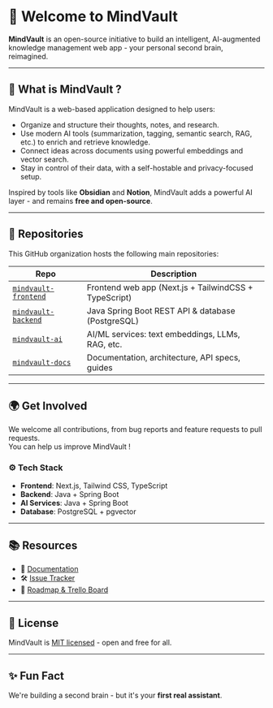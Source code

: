 # 👋 Welcome to MindVault

**MindVault** is an open-source initiative to build an intelligent, AI-augmented knowledge management web app - your personal second brain, reimagined.

---

## 🚀 What is MindVault ?

MindVault is a web-based application designed to help users:
- Organize and structure their thoughts, notes, and research.
- Use modern AI tools (summarization, tagging, semantic search, RAG, etc.) to enrich and retrieve knowledge.
- Connect ideas across documents using powerful embeddings and vector search.
- Stay in control of their data, with a self-hostable and privacy-focused setup.

Inspired by tools like **Obsidian** and **Notion**, MindVault adds a powerful AI layer - and remains **free and open-source**.

---

## 📂 Repositories

This GitHub organization hosts the following main repositories:

| Repo                  | Description                                      |
|-----------------------|--------------------------------------------------|
| [`mindvault-frontend`](https://github.com/mindvault-org/mindvault-frontend) | Frontend web app (Next.js + TailwindCSS + TypeScript) |
| [`mindvault-backend`](https://github.com/mindvault-org/mindvault-backend)  | Java Spring Boot REST API & database (PostgreSQL)     |
| [`mindvault-ai`](https://github.com/mindvault-org/mindvault-ai)       | AI/ML services: text embeddings, LLMs, RAG, etc.      |
| [`mindvault-docs`](https://github.com/mindvault-org/mindvault-docs)     | Documentation, architecture, API specs, guides        |

---

## 🌍 Get Involved

We welcome all contributions, from bug reports and feature requests to pull requests.  
You can help us improve MindVault !

### ⚙️ Tech Stack
- **Frontend**: Next.js, Tailwind CSS, TypeScript
- **Backend**: Java + Spring Boot
- **AI Services**: Java + Spring Boot
- **Database**: PostgreSQL + pgvector

---

## 📚 Resources

- 📘 [Documentation](https://github.com/mindvault-org/mindvault-docs)
- 🛠️ [Issue Tracker](https://github.com/SOON)
- 🧠 [Roadmap & Trello Board](SOON)

---

## 🤝 License

MindVault is [MIT licensed](SOON) - open and free for all.

---

## ✨ Fun Fact

We're building a second brain - but it's your **first real assistant**.

